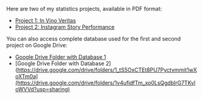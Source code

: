 Here are two of my statistics projects, available in PDF format:
- [Project 1: In Vino Veritas](https://github.com/viviana-04/statsprojects/blob/57517270cb621cc38674947a51e1a39e6a90e0f2/In%20Vino%20Veritas.pdf)
- [Project 2: Instagram Story Performance](https://github.com/viviana-04/statsprojects/blob/69b2325f7e2b81583230d1fcb2e1ae012e221dbf/Instagram%20Story%20Performance.pdf)

You can also access complete database used for the first and second project on Google Drive: 
- [Google Drive Folder with Database 1](https://drive.google.com/drive/folders/1_tS5OxCTEt8PU7Pyctvmmit1wXoXTm0a)
- [Google Drive Folder with Database 2](https://drive.google.com/drive/folders/1_tS5OxCTEt8PU7Pyctvmmit1wXoXTm0a](https://drive.google.com/drive/folders/1v4ufidfTm_xo0LsQgdbIrG7TKvloWVVd?usp=sharing)

